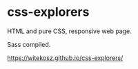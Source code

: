 # css-explorers

HTML and pure CSS, responsive web page.

Sass compiled.

https://witekosz.github.io/css-explorers/
